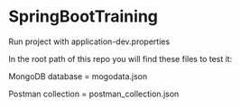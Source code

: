 # SpringBootTraining
Run project with application-dev.properties


In the root path of this repo you will find these files to test it:

MongoDB database = mogodata.json

Postman collection = postman_collection.json
